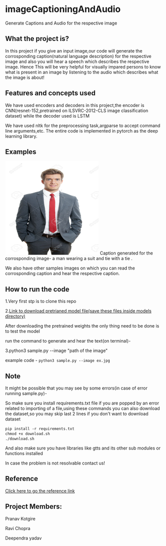 # imageCaptioningAndAudio
Generate Captions and Audio for the respective image

## What the project is?

In this project if you give an input image,our code will generate the corrosponding caption(natural language description) for the respective image and also you will hear a speech which describes the respective image.
Hence This will be very helpful for visually impared persons to know what is present in an image by listening to the audio which describes what the image is about!

## Features and concepts used

We have used encoders and decoders in this  project,the encoder is CNN(resnet-152,pretrained on ILSVRC-2012-CLS image classification dataset) while the decoder used is LSTM

We have used nltk for the preprocessing task,argparse to accept command line arguments,etc.
The entire code is implemented in pytorch as the deep learning library.



## Examples

<img src="https://github.com/pranav-msc/imageCaptioningAndAudio/blob/main/ex.jpg" width="300" height="300"> 
Caption generated for the corrosponding image-
a man wearing a suit and tie with a tie .


We also have other samples images on which you can read the corrosponding caption and hear the respective caption.


## How to run the code

1.Very first stp is to clone this repo

2.[Link to download pretrianed model file(save these files inside models directory)](https://www.dropbox.com/s/ne0ixz5d58ccbbz/pretrained_model.zip?dl=0)


After downloading the pretrained weights the only thing need to be done is to test the model

run the command to generate and hear the text(on terminal)-

3.python3 sample.py --image "path of the image"


example code   -   ``` python3 sample.py --image ex.jpg ```

## Note

It might be possible that you may see by some errors(in case of error running sample.py)-

So make sure you install requirements.txt file if you are popped by an error related to importing of a file,using these commands you can also download the dataset,so you may skip last 2 lines if you don't want to download dataset


```
pip install -r requirements.txt
chmod +x download.sh
./download.sh
```

And also make sure you have libraries like gtts and its other sub modules or functions installed



In case the problem is not resolvable contact us!


## Reference


[Click here to go the reference link](https://github.com/yunjey/pytorch-tutorial/tree/master/tutorials/03-advanced/image_captioning)


## Project Members:


Pranav Kotgire


Ravi Chopra


Deependra yadav

